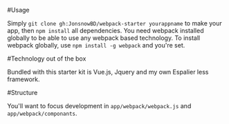 #Usage

Simply `git clone gh:JonsnowBD/webpack-starter yourappname` to make your app, then `npm install` all dependencies.
You need webpack installed globally to be able to use any webpack based technology. To install webpack globally,
use `npm install -g webpack` and you're set.

#Technology out of the box

Bundled with this starter kit is Vue.js, Jquery and my own Espalier less framework.

#Structure

You'll want to focus development in `app/webpack/webpack.js` and `app/webpack/componants`.
